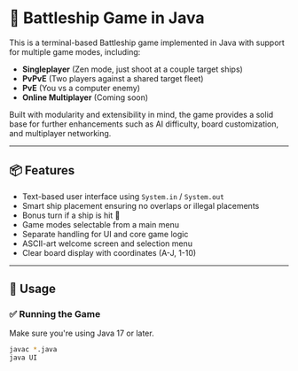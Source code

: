 # 🚢 Battleship Game in Java

This is a terminal-based Battleship game implemented in Java with support for multiple game modes, including:

- **Singleplayer** (Zen mode, just shoot at a couple target ships)
- **PvPvE** (Two players against a shared target fleet)
- **PvE** (You vs a computer enemy)
- **Online Multiplayer** (Coming soon)

Built with modularity and extensibility in mind, the game provides a solid base for further enhancements such as AI difficulty, board customization, and multiplayer networking.

---

## 📦 Features

- Text-based user interface using `System.in` / `System.out`
- Smart ship placement ensuring no overlaps or illegal placements
- Bonus turn if a ship is hit 🔁
- Game modes selectable from a main menu
- Separate handling for UI and core game logic
- ASCII-art welcome screen and selection menu
- Clear board display with coordinates (A-J, 1-10)

---

## 🔧 Usage

### ✅ Running the Game
Make sure you're using Java 17 or later.

```bash
javac *.java
java UI
